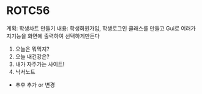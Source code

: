 # ROTC56

계획: 학생차트 만들기
내용: 학생회원가입, 학생로그인 클래스를 만들고 Gui로 여러가지기능을 화면에 출력하여 선택하게만든다
1. 오늘은 뭐먹지?
2. 오늘 내건강은?
3. 내가 자주가는 사이트!
4. 낙서노트

- 추후 추가 or 변경

